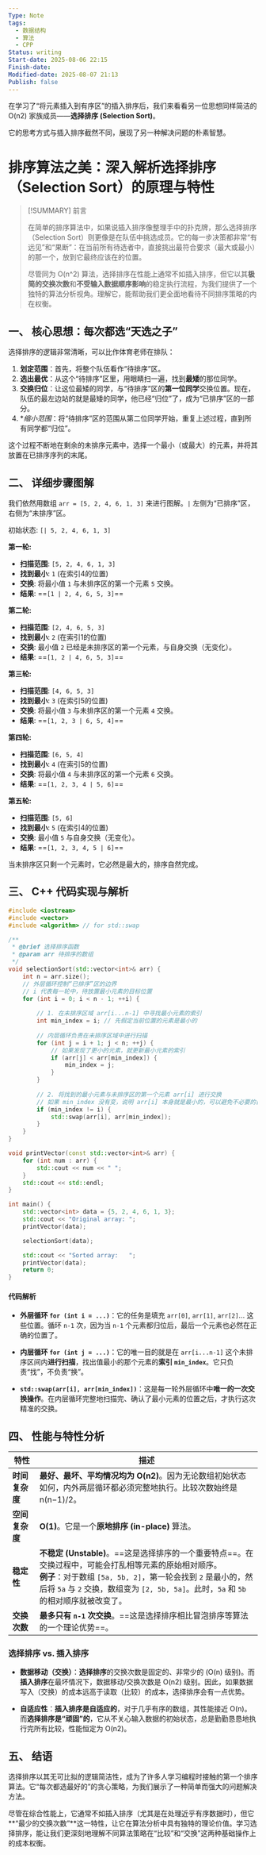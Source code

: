 ```yaml
---
Type: Note
tags:
  - 数据结构
  - 算法
  - CPP
Status: writing
Start-date: 2025-08-06 22:15
Finish-date: 
Modified-date: 2025-08-07 21:13
Publish: false
---
```

在学习了“将元素插入到有序区”的插入排序后，我们来看看另一位思想同样简洁的 O(n2) 家族成员——**选择排序 (Selection Sort)**。

它的思考方式与插入排序截然不同，展现了另一种解决问题的朴素智慧。

# 排序算法之美：深入解析选择排序（Selection Sort）的原理与特性

> [!SUMMARY] 前言
> 
> 在简单的排序算法中，如果说插入排序像整理手中的扑克牌，那么选择排序（Selection Sort）则更像是在队伍中挑选成员。它的每一步决策都非常“有远见”和“果断”：在当前所有待选者中，直接挑出最符合要求（最大或最小）的那一个，放到它最终应该在的位置。
> 
> 尽管同为 O(n^2) 算法，选择排序在性能上通常不如插入排序，但它以其**极简的交换次数**和**不受输入数据顺序影响**的稳定执行流程，为我们提供了一个独特的算法分析视角。理解它，能帮助我们更全面地看待不同排序策略的内在权衡。

## 一、 核心思想：每次都选“天选之子”

选择排序的逻辑非常清晰，可以比作体育老师在排队：
1. **划定范围**：首先，将整个队伍看作“待排序”区。
2. **选出最优**：从这个“待排序”区里，用眼睛扫一遍，找到**最矮**的那位同学。
3. **交换归位**：让这位最矮的同学，与“待排序”区的**第一位同学**交换位置。现在，队伍的最左边站的就是最矮的同学，他已经“归位”了，成为“已排序”区的一部分。
4. **缩小范围*：将“待排序”区的范围从第二位同学开始，重复上述过程，直到所有同学都“归位”。

这个过程不断地在剩余的未排序元素中，选择一个最小（或最大）的元素，并将其放置在已排序序列的末尾。

## 二、 详细步骤图解
我们依然用数组 `arr = [5, 2, 4, 6, 1, 3]` 来进行图解。`|` 左侧为“已排序”区，右侧为“未排序”区。

初始状态:
`[| 5, 2, 4, 6, 1, 3]`

**第一轮:**
- **扫描范围**: `[5, 2, 4, 6, 1, 3]`
- **找到最小**: `1` (在索引4的位置)
- **交换**: 将最小值 `1` 与未排序区的第一个元素 `5` 交换。
- **结果**: ==`[1 | 2, 4, 6, 5, 3]`==

**第二轮:**
- **扫描范围**: `[2, 4, 6, 5, 3]`
- **找到最小**: `2` (在索引1的位置)
- **交换**: 最小值 `2` 已经是未排序区的第一个元素，与自身交换（无变化）。
- **结果**: ==`[1, 2 | 4, 6, 5, 3]`==

**第三轮:**
- **扫描范围**: `[4, 6, 5, 3]`
- **找到最小**: `3` (在索引5的位置)
- **交换**: 将最小值 `3` 与未排序区的第一个元素 `4` 交换。
- **结果**: ==`[1, 2, 3 | 6, 5, 4]`==

**第四轮:**
- **扫描范围**: `[6, 5, 4]`
- **找到最小**: `4` (在索引5的位置)
- **交换**: 将最小值 `4` 与未排序区的第一个元素 `6` 交换。
- **结果**: ==`[1, 2, 3, 4 | 5, 6]`==

**第五轮:**
- **扫描范围**: `[5, 6]`
- **找到最小**: `5` (在索引4的位置)
- **交换**: 最小值 `5` 与自身交换（无变化）。
- **结果**: ==`[1, 2, 3, 4, 5 | 6]`==

当未排序区只剩一个元素时，它必然是最大的，排序自然完成。

## 三、 C++ 代码实现与解析

```cpp
#include <iostream>
#include <vector>
#include <algorithm> // for std::swap

/**
 * @brief 选择排序函数
 * @param arr 待排序的数组
 */
void selectionSort(std::vector<int>& arr) {
    int n = arr.size();
    // 外层循环控制“已排序”区的边界
    // i 代表每一轮中，待放置最小元素的目标位置
    for (int i = 0; i < n - 1; ++i) {
        
        // 1. 在未排序区域 arr[i...n-1] 中寻找最小元素的索引
        int min_index = i; // 先假定当前位置的元素是最小的
        
        // 内层循环负责在未排序区域中进行扫描
        for (int j = i + 1; j < n; ++j) {
            // 如果发现了更小的元素，就更新最小元素的索引
            if (arr[j] < arr[min_index]) {
                min_index = j;
            }
        }
        
        // 2. 将找到的最小元素与未排序区的第一个元素 arr[i] 进行交换
        // 如果 min_index 没有变，说明 arr[i] 本身就是最小的，可以避免不必要的自身交换
        if (min_index != i) {
            std::swap(arr[i], arr[min_index]);
        }
    }
}

void printVector(const std::vector<int>& arr) {
    for (int num : arr) {
        std::cout << num << " ";
    }
    std::cout << std::endl;
}

int main() {
    std::vector<int> data = {5, 2, 4, 6, 1, 3};
    std::cout << "Original array: ";
    printVector(data);

    selectionSort(data);

    std::cout << "Sorted array:   ";
    printVector(data);
    return 0;
}
```

#### 代码解析
- **外层循环 `for (int i = ...)`**：它的任务是填充 `arr[0]`, `arr[1]`, `arr[2]`... 这些位置。循环 `n-1` 次，因为当 `n-1` 个元素都归位后，最后一个元素也必然在正确的位置了。
    
- **内层循环 `for (int j = ...)`**：它的唯一目的就是在 `arr[i...n-1]` 这个未排序区间内**进行扫描**，找出值最小的那个元素的**索引 `min_index`**。它只负责“找”，不负责“换”。
    
- **`std::swap(arr[i], arr[min_index])`**：这是每一轮外层循环中**唯一的一次交换操作**。在内层循环完整地扫描完、确认了最小元素的位置之后，才执行这次精准的交换。
    

## 四、 性能与特性分析

|特性|描述|
|---|---|
|**时间复杂度**|**最好、最坏、平均情况均为 O(n2)**。因为无论数组初始状态如何，内外两层循环都必须完整地执行。比较次数始终是 n(n−1)/2。|
|**空间复杂度**|**O(1)**。它是一个**原地排序 (in-place)** 算法。|
|**稳定性**|**不稳定 (Unstable)**。==这是选择排序的一个重要特点==。在交换过程中，可能会打乱相等元素的原始相对顺序。<br> **例子**：对于数组 `[5a, 5b, 2]`，第一轮会找到 `2` 是最小的，然后将 `5a` 与 `2` 交换，数组变为 `[2, 5b, 5a]`。此时，`5a` 和 `5b` 的相对顺序就被改变了。|
|**交换次数**|**最多只有 `n-1` 次交换**。==这是选择排序相比冒泡排序等算法的一个理论优势==。|

### 选择排序 vs. 插入排序
- **数据移动（交换）**：**选择排序**的交换次数是固定的、非常少的 (O(n) 级别)。而**插入排序**在最坏情况下，数据移动/交换次数是 O(n2) 级别。因此，如果数据写入（交换）的成本远高于读取（比较）的成本，选择排序会有一点优势。
    
- **自适应性**：**插入排序是自适应的**，对于几乎有序的数组，其性能接近 O(n)。而**选择排序是“顽固”的**，它从不关心输入数据的初始状态，总是勤勤恳恳地执行完所有比较，性能恒定为 O(n2)。
    

## 五、 结语
选择排序以其无可比拟的逻辑简洁性，成为了许多人学习编程时接触的第一个排序算法。它“每次都选最好的”的贪心策略，为我们展示了一种简单而强大的问题解决方法。

尽管在综合性能上，它通常不如插入排序（尤其是在处理近乎有序数据时），但它**“最少的交换次数”**这一特性，让它在算法分析中具有独特的理论价值。学习选择排序，能让我们更深刻地理解不同算法策略在“比较”和“交换”这两种基础操作上的成本权衡。